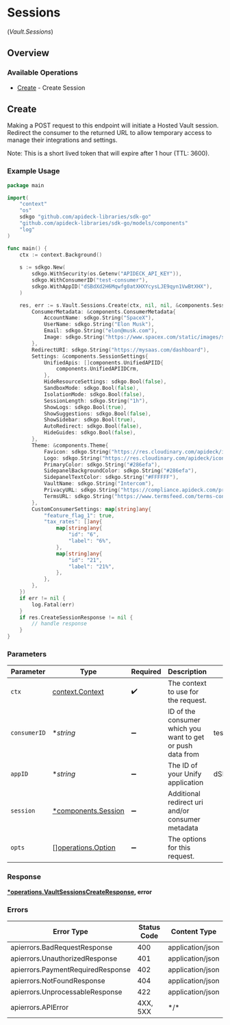 # Sessions
(*Vault.Sessions*)

## Overview

### Available Operations

* [Create](#create) - Create Session

## Create

Making a POST request to this endpoint will initiate a Hosted Vault session. Redirect the consumer to the returned
URL to allow temporary access to manage their integrations and settings.

Note: This is a short lived token that will expire after 1 hour (TTL: 3600).


### Example Usage

```go
package main

import(
	"context"
	"os"
	sdkgo "github.com/apideck-libraries/sdk-go"
	"github.com/apideck-libraries/sdk-go/models/components"
	"log"
)

func main() {
    ctx := context.Background()
    
    s := sdkgo.New(
        sdkgo.WithSecurity(os.Getenv("APIDECK_API_KEY")),
        sdkgo.WithConsumerID("test-consumer"),
        sdkgo.WithAppID("dSBdXd2H6Mqwfg0atXHXYcysLJE9qyn1VwBtXHX"),
    )

    res, err := s.Vault.Sessions.Create(ctx, nil, nil, &components.Session{
        ConsumerMetadata: &components.ConsumerMetadata{
            AccountName: sdkgo.String("SpaceX"),
            UserName: sdkgo.String("Elon Musk"),
            Email: sdkgo.String("elon@musk.com"),
            Image: sdkgo.String("https://www.spacex.com/static/images/share.jpg"),
        },
        RedirectURI: sdkgo.String("https://mysaas.com/dashboard"),
        Settings: &components.SessionSettings{
            UnifiedApis: []components.UnifiedAPIID{
                components.UnifiedAPIIDCrm,
            },
            HideResourceSettings: sdkgo.Bool(false),
            SandboxMode: sdkgo.Bool(false),
            IsolationMode: sdkgo.Bool(false),
            SessionLength: sdkgo.String("1h"),
            ShowLogs: sdkgo.Bool(true),
            ShowSuggestions: sdkgo.Bool(false),
            ShowSidebar: sdkgo.Bool(true),
            AutoRedirect: sdkgo.Bool(false),
            HideGuides: sdkgo.Bool(false),
        },
        Theme: &components.Theme{
            Favicon: sdkgo.String("https://res.cloudinary.com/apideck/icons/intercom"),
            Logo: sdkgo.String("https://res.cloudinary.com/apideck/icons/intercom"),
            PrimaryColor: sdkgo.String("#286efa"),
            SidepanelBackgroundColor: sdkgo.String("#286efa"),
            SidepanelTextColor: sdkgo.String("#FFFFFF"),
            VaultName: sdkgo.String("Intercom"),
            PrivacyURL: sdkgo.String("https://compliance.apideck.com/privacy-policy"),
            TermsURL: sdkgo.String("https://www.termsfeed.com/terms-conditions/957c85c1b089ae9e3219c83eff65377e"),
        },
        CustomConsumerSettings: map[string]any{
            "feature_flag_1": true,
            "tax_rates": []any{
                map[string]any{
                    "id": "6",
                    "label": "6%",
                },
                map[string]any{
                    "id": "21",
                    "label": "21%",
                },
            },
        },
    })
    if err != nil {
        log.Fatal(err)
    }
    if res.CreateSessionResponse != nil {
        // handle response
    }
}
```

### Parameters

| Parameter                                                  | Type                                                       | Required                                                   | Description                                                | Example                                                    |
| ---------------------------------------------------------- | ---------------------------------------------------------- | ---------------------------------------------------------- | ---------------------------------------------------------- | ---------------------------------------------------------- |
| `ctx`                                                      | [context.Context](https://pkg.go.dev/context#Context)      | :heavy_check_mark:                                         | The context to use for the request.                        |                                                            |
| `consumerID`                                               | **string*                                                  | :heavy_minus_sign:                                         | ID of the consumer which you want to get or push data from | test-consumer                                              |
| `appID`                                                    | **string*                                                  | :heavy_minus_sign:                                         | The ID of your Unify application                           | dSBdXd2H6Mqwfg0atXHXYcysLJE9qyn1VwBtXHX                    |
| `session`                                                  | [*components.Session](../../models/components/session.md)  | :heavy_minus_sign:                                         | Additional redirect uri and/or consumer metadata           |                                                            |
| `opts`                                                     | [][operations.Option](../../models/operations/option.md)   | :heavy_minus_sign:                                         | The options for this request.                              |                                                            |

### Response

**[*operations.VaultSessionsCreateResponse](../../models/operations/vaultsessionscreateresponse.md), error**

### Errors

| Error Type                        | Status Code                       | Content Type                      |
| --------------------------------- | --------------------------------- | --------------------------------- |
| apierrors.BadRequestResponse      | 400                               | application/json                  |
| apierrors.UnauthorizedResponse    | 401                               | application/json                  |
| apierrors.PaymentRequiredResponse | 402                               | application/json                  |
| apierrors.NotFoundResponse        | 404                               | application/json                  |
| apierrors.UnprocessableResponse   | 422                               | application/json                  |
| apierrors.APIError                | 4XX, 5XX                          | \*/\*                             |